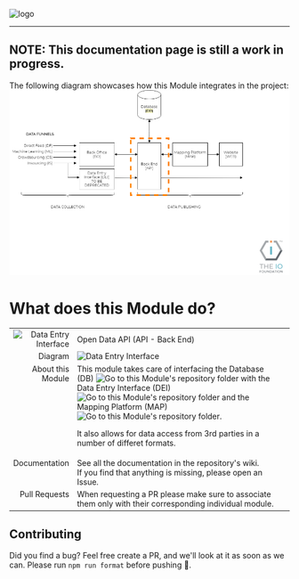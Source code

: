 <a id="top"></a>
![logo](https://user-images.githubusercontent.com/9198668/85232285-68543380-b430-11ea-8353-1aafb79baf78.png)
***


## NOTE: This documentation page is still a work in progress.

The following diagram showcases how this Module integrates in the project:
<img src="https://github.com/TheIOFoundation/ProjectLockdown/blob/master/Docs/Diagrams/%5BTIOF%20PLD%5D%20Docs%20%5BP%5D%20General%20Modules%20Diagram%20Focus%20API%20ENG%20v1.0.png" alt="API Module Diagram" title="API Module Diagram"/>


# What does this Module do?




<table width="100%">
  <tr>
    <td width="20%" align="Right" valign="top"><img src="https://user-images.githubusercontent.com/9198668/94660909-e7fb7380-0338-11eb-9fc4-e76ecacd4c34.png" alt="Data Entry Interface" title="Data Entry Interface" xwidth="100" height="50" />
</td>  
    <td>Open Data API (API - Back End)
</td>
  </tr>
   <tr valign="top">
    <td align="Right">Diagram</td>
     <td>
       <img src="https://user-images.githubusercontent.com/9198668/94913690-46ad2280-04dc-11eb-8998-53e89a9c0bf9.png" alt="Data Entry Interface" title="Data Entry Interface" xwidth="100" height="350" />
    <td>
</td>
  </tr>
  
  <tr valign="top">
    <td align="Right">About this Module</td>
    <td>This module takes care of interfacing the
       <a href="https://github.com/TheIOFoundation/ProjectLockdown/wiki/%5BBack-End%5D-Database-(DB)" style="text-decoration: none;cursor: pointer;" title="Check this Module's documentation" alt="Check this Module's documentation">Database (DB)</a>
<a href="https://github.com/TheIOFoundation/ProjectLockdown/tree/master/DB" style="text-decoration: none;cursor: pointer;" title="Go to this Module's repository folder" alt="Go to this Module's repository folder"><img src="https://user-images.githubusercontent.com/9198668/94901447-3ccdf400-04c9-11eb-809a-00db846a47e3.jpg" alt="Go to this Module's repository folder" title="Go to this Module's repository folder" xwidth="100" height="15px" /></a>
      with the
      <a href="https://github.com/TheIOFoundation/ProjectLockdown/wiki/%5BBack-Office%5D-Data-Entry-Interface-(DEI)" style="text-decoration: none;cursor: pointer;" title="Check this Module's documentation" alt="Check this Module's documentation">Data Entry Interface (DEI)</a>
<a href="https://github.com/TheIOFoundation/ProjectLockdown/tree/master/DEI" style="text-decoration: none;cursor: pointer;" title="Go to this Module's repository folder" alt="Go to this Module's repository folder"><img src="https://user-images.githubusercontent.com/9198668/94901447-3ccdf400-04c9-11eb-809a-00db846a47e3.jpg" alt="Go to this Module's repository folder" title="Go to this Module's repository folder" xwidth="100" height="15px" /></a>
      and the
      <a href="https://github.com/TheIOFoundation/ProjectLockdown/wiki/%5BFront-End%5D-Mapping-Platform-(MAP)" style="text-decoration: none;cursor: pointer;" title="Check this Module's documentation" alt="Check this Module's documentation">Mapping Platform (MAP)</a> <a href="https://github.com/TheIOFoundation/ProjectLockdown/tree/master/MAP" style="text-decoration: none;cursor: pointer;" title="Go to this Module's repository folder" alt="Go to this Module's repository folder"><img src="https://user-images.githubusercontent.com/9198668/94901447-3ccdf400-04c9-11eb-809a-00db846a47e3.jpg" alt="Go to this Module's repository folder" title="Go to this Module's repository folder" xwidth="100" height="15px" /></a>.

It also allows for data access from 3rd parties in a number of differet formats.</td>

  </tr>
  <tr valign="top">
    <td align="Right">Documentation</td>
    <td>See all the documentation in the repository's <a href="https://github.com/TheIOFoundation/ProjectLockdown/wiki/%5BBack-End%5D-Open-Data-API-(API)" style="text-decoration: none;cursor: pointer;" title="Check this Module's documentation" alt="Check this Module's documentation">wiki</a>.
      <br/> If you find that anything is missing, please <a href="https://github.com/TheIOFoundation/ProjectLockdown/issues/new?labels=Documentation,Improvement,API&title=API+documentation+needs+improvement" style="text-decoration: none;cursor: pointer;" title="Open an Issue reporting documentation problems" alt="Open an Issue reporting documentation problems">open an Issue</a>.

</td>
  <tr valign="top">
    <td align="Right">Pull Requests</td>
    <td>When requesting a PR please make sure to associate them only with their corresponding individual module.
</td>
  </tr>
</table>



## Contributing

Did you find a bug? Feel free create a PR, and we'll look at it as soon as we can. Please run `npm run format` before pushing 🙂.
